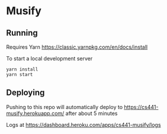 # Musify

## Running

Requires Yarn https://classic.yarnpkg.com/en/docs/install

To start a local development server

```
yarn install
yarn start
```

## Deploying

Pushing to this repo will automatically deploy to https://cs441-musify.herokuapp.com/ after about 5 minutes

Logs at https://dashboard.heroku.com/apps/cs441-musify/logs
